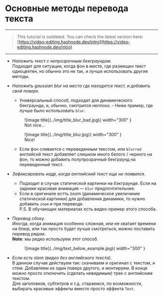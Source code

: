 # Основные методы перевода текста

---

> This tutorial is outdated. You can check the latest version here: [https://video-editing.hashnode.dev/intro](https://video-editing.hashnode.dev/intro)

---


-   _Наложить текст с непрозрачным бекграундом._  
     Подходит для ситуации, когда фон в месте, где размещен текст одноцветен,
    но обычно это не так, и лучше использовать другие методы.
-   _Наложить gaussian blur на место где находится текст, и добавить
    свой поверх._

    -   Универсальный способ, подходит для динамического бекграунда, и,
    обычно, смотрится неплохо. - Ниже пример, где лучше было использовать `blur`.
    <figure markdown>
    ![image title](../img/title_blur_bad.jpg){ width="300" }
    <figcaption>Not nice...</figcaption>
    </figure>
    <figure markdown>
    ![image title](../img/title_blur.jpg){ width="300" }
    <figcaption>Nice!</figcaption>
    </figure> 
    
    -   Если фон сливается с переведенным текстом, или `blurred` английскй
    текст добавляет слишком много белого / черного на фон, то можно
    добавить полупрозрачный бекграунд на переведенный текст.

-   _Зафиксировать кадр, когда английский текст еще не появился._
    -   Подходит в случае статической картинки на бэкграунде. Если на
        заднике красивая анимация — `blur` предпочтительнее.
    -   Если в оригинале естть zoom (динамическое увеличение
        статической картинки) для добавления динамики, то нужно
        добавить `zoom` и при переводе.  
        P.S. В обучающих материалах есть видео-пример этого способа.
-   _Перевод сбоку._  
     Иногда, когда анимация особенно сложная, или не хватает времени на блюр, или так просто будет лучше смотреться, можно поставить перевод рядом.  
     **Note**: мы редко используем этот способ.
      <figure markdown>
       ![image title](../img/text_below_example.jpg){ width="300" }
      </figure>
-   _Если есть stem (видео без английского текста)._  
     В данном случае действуем так: скачиваем и оригинал с текстом, и стем.
    Добавляем их один поверх другого, и монтируем. В конце можно просто
    отключить (сделать невидимым) трек с английским текстом.  
     Для заголовков, субтитров и т.д. стараемся, по возможности, выбирать
    красивые эффекты вместо просто эффекта `Text`.
